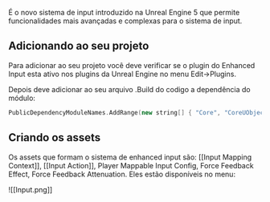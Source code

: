 É o novo sistema de input introduzido na Unreal Engine 5 que permite funcionalidades mais avançadas e complexas para o sistema de input.

## Adicionando ao seu projeto

Para adicionar ao seu projeto você deve verificar se o plugin do Enhanced Input esta ativo nos plugins da Unreal Engine no menu Edit->Plugins.

Depois deve adicionar ao seu arquivo .Build do codigo a dependência do módulo:

```cpp
PublicDependencyModuleNames.AddRange(new string[] { "Core", "CoreUObject", "Engine", "InputCore", "EnhancedInput"});
```

## Criando os assets

Os assets que formam o sistema de enhanced input são: [[Input Mapping Context]], [[Input Action]], Player Mappable Input Config, Force Feedback Effect, Force Feedback Attenuation. Eles estão disponíveis no menu:

![[Input.png]]